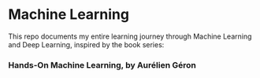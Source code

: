 # Machine Learning

This repo documents my entire learning journey through Machine Learning and Deep Learning, inspired by the book series: 
### Hands-On Machine Learning, by Aurélien Géron 

